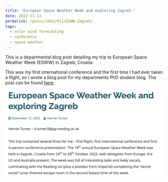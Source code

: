 ```yaml
---
title: 'European Space Weather Week and exploring Zagreb.'
date: 2022-11-11
permalink: /posts/2022/011/ESWW-Zagreb/
tags:
  - solar wind forecasting
  - conference
  - space weather
---
```


This is a departmental blog post detailing my trip to European Space Weather Week (ESWW) in Zagreb, Croatia. 

This was my first international conference and the first time I had ever taken a flight, so I wrote a blog post for my departments PhD student blog. The post can be found [here](https://socialmetwork.blog/2022/11/11/european-space-weather-week-and-exploring-zagreb/). 

![Zagreb blog post screenshot](post_screenshots/Zagreb_blog.jpg)
